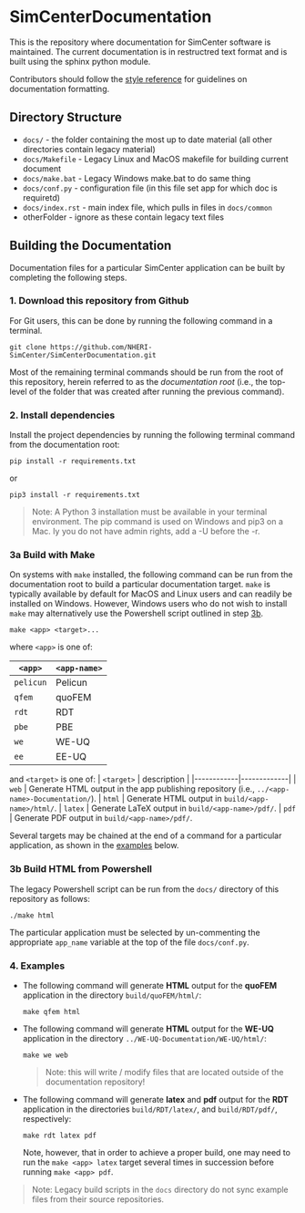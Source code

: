 # SimCenterDocumentation

This is the repository where documentation for SimCenter software is maintained. The current documentation is in restructred text format and is built using the sphinx python module.

Contributors should follow the [style reference](docstyle.md) for guidelines on documentation formatting.

## Directory Structure

+ `docs/`   - the folder containing the most up to date material (all other directories contain legacy material)
+ `docs/Makefile` - Legacy Linux and MacOS makefile for building current document
+ `docs/make.bat`   - Legacy Windows make.bat to do same thing
+ `docs/conf.py` - configuration file (in this file set app for which doc is requiretd)
+ `docs/index.rst` - main index file, which pulls in files in `docs/common`
+ otherFolder - ignore as these contain legacy text files


## Building the Documentation

Documentation files for a particular SimCenter application can be built by completing the following steps.

### 1. Download this repository from Github

For Git users, this can be done by running the following command in a terminal.

```shell
git clone https://github.com/NHERI-SimCenter/SimCenterDocumentation.git
```

Most of the remaining terminal commands should be run from the root of this repository, herein referred to as the *documentation root* (i.e., the top-level of the folder that was created after running the previous command).

### 2. Install dependencies

Install the project dependencies by running the following terminal command from the documentation root:

```shell
pip install -r requirements.txt
```

or

```shell
pip3 install -r requirements.txt
```

> Note: A Python 3 installation must be available in your terminal environment. The pip command is used on Windows and pip3 on a Mac. Iy you do not have admin rights, add a -U before the -r.

### 3a Build with Make

On systems with `make` installed, the following command can be run from the documentation root to build a particular documentation target. `make` is typically available by default for MacOS and Linux users and can readily be installed on Windows. However, Windows users who do not wish to install `make` may alternatively use the Powershell script outlined in step [3b](#Build-HTML-from-Powershell).

```shell
make <app> <target>...
```

where `<app>` is one of:

| `<app>` |  `<app-name>` |
| --------|---------------|
| `pelicun` |  Pelicun
| `qfem`    |  quoFEM
| `rdt`     |  RDT
| `pbe`     |  PBE
| `we`      |  WE-UQ
| `ee`      |  EE-UQ

and `<target>` is one of:
| `<target>` | description | 
|------------|-------------|
|  `web`    | Generate HTML output in the app publishing repository (i.e., `../<app-name>-Documentation/`).
|  `html`   | Generate HTML output in `build/<app-name>/html/`.
|  `latex`  | Generate LaTeX output in `build/<app-name>/pdf/`.
|  `pdf`    | Generate PDF output in `build/<app-name>/pdf/`.


Several targets may be chained at the end of a command for a particular application, as shown in the [examples](#examples) below.

### 3b Build HTML from Powershell

The legacy Powershell script can be run from the `docs/` directory of this repository as follows:

```
./make html
```

The particular application must be selected by un-commenting the appropriate `app_name` variable at the top of the file `docs/conf.py`.

### 4. Examples

- The following command will generate **HTML** output for the **quoFEM** application in the directory `build/quoFEM/html/`:

    ```shell
    make qfem html
    ```

- The following command will generate **HTML** output for the **WE-UQ** application in the directory `../WE-UQ-Documentation/WE-UQ/html/`:

    ```shell
    make we web
    ```
    > Note: this will write / modify files that are located outside of the documentation repository!

- The following command will generate **latex** and **pdf** output for the **RDT** application in the directories `build/RDT/latex/`, and `build/RDT/pdf/`, respectively:

    ```shell
    make rdt latex pdf
    ```
    Note, however, that in order to achieve a proper build, one may need to run the `make <app> latex` target several times in succession before running `make <app> pdf`.

> Note: Legacy build scripts in the `docs` directory do not sync example files from their source repositories.
